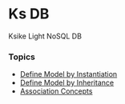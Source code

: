 # Ks DB
Ksike Light NoSQL DB

### Topics
* [Define Model by Instantiation](doc/instance.md) 
* [Define Model by Inheritance](doc/inherit.md) 
* [Association Concepts](doc/association.md) 